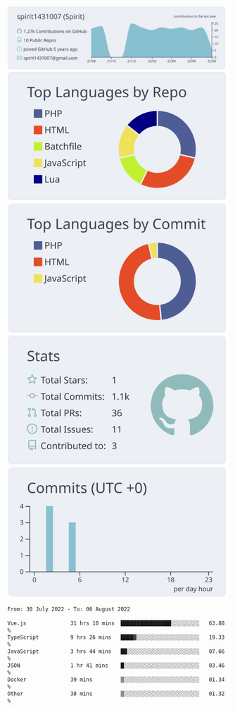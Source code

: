 [![](https://raw.githubusercontent.com/spirit1431007/spirit1431007/master/profile-summary-card-output/nord_bright/0-profile-details.svg)](https://git.io/spiritx)
[![](https://raw.githubusercontent.com/spirit1431007/spirit1431007/master/profile-summary-card-output/nord_bright/1-repos-per-language.svg)](https://git.io/spiritx) [![](https://raw.githubusercontent.com/spirit1431007/spirit1431007/master/profile-summary-card-output/nord_bright/2-most-commit-language.svg)](https://git.io/spiritx)
[![](https://raw.githubusercontent.com/spirit1431007/spirit1431007/master/profile-summary-card-output/nord_bright/3-stats.svg)](https://git.io/spiritx) [![](https://raw.githubusercontent.com/spirit1431007/spirit1431007/master/profile-summary-card-output/nord_bright/4-productive-time.svg)](https://git.io/spiritx)

<!--START_SECTION:waka-->

```text
From: 30 July 2022 - To: 06 August 2022

Vue.js              31 hrs 10 mins  ████████████████░░░░░░░░░   63.88 %
TypeScript          9 hrs 26 mins   ████▓░░░░░░░░░░░░░░░░░░░░   19.33 %
JavaScript          3 hrs 44 mins   ██░░░░░░░░░░░░░░░░░░░░░░░   07.66 %
JSON                1 hr 41 mins    █░░░░░░░░░░░░░░░░░░░░░░░░   03.46 %
Docker              39 mins         ▒░░░░░░░░░░░░░░░░░░░░░░░░   01.34 %
Other               38 mins         ▒░░░░░░░░░░░░░░░░░░░░░░░░   01.32 %
```

<!--END_SECTION:waka-->
